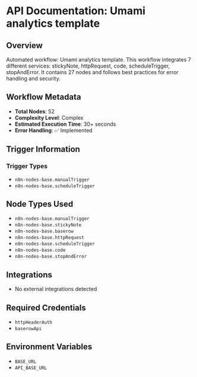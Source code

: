 # API Documentation: Umami analytics template

## Overview
Automated workflow: Umami analytics template. This workflow integrates 7 different services: stickyNote, httpRequest, code, scheduleTrigger, stopAndError. It contains 27 nodes and follows best practices for error handling and security.

## Workflow Metadata
- **Total Nodes**: 52
- **Complexity Level**: Complex
- **Estimated Execution Time**: 30+ seconds
- **Error Handling**: ✅ Implemented

## Trigger Information
### Trigger Types
- `n8n-nodes-base.manualTrigger`
- `n8n-nodes-base.scheduleTrigger`

## Node Types Used
- `n8n-nodes-base.manualTrigger`
- `n8n-nodes-base.stickyNote`
- `n8n-nodes-base.baserow`
- `n8n-nodes-base.httpRequest`
- `n8n-nodes-base.scheduleTrigger`
- `n8n-nodes-base.code`
- `n8n-nodes-base.stopAndError`

## Integrations
- No external integrations detected

## Required Credentials
- `httpHeaderAuth`
- `baserowApi`

## Environment Variables
- `BASE_URL`
- `API_BASE_URL`
